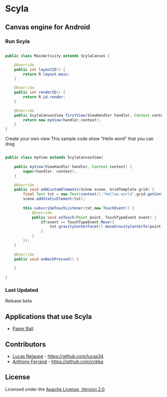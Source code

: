 # Scyla

## Canvas engine for Android


### Run Scyla 

``` java

public class MainActivity extends ScylaCanvas {

	@Override
	public int layoutID() {
		return R.layout.main;
	}

	@Override
	public int renderID() {
		return R.id.render;
	}

	@Override
	public ScylaCanvasView firstView(ViewHandler handler, Context context) {
		return new myView(handler,context);
	}
}

```

Create your own view
This sample code show "Hello word" that you can drag

``` java

public class myView extends ScylaCanvasView{
	
	public myView(ViewHandler handler, Context context) {
		super(handler, context);
	}

	@Override
	public void addCustomElements(Scene scene, GridTemplate grid) {
		final Text txt = new Text(context(),"Hellow world",grid.getCenter());
		scene.addStaticElement(txt);
		
		this.subscribeTouchListener(txt,new TouchEvent() {
			@Override
			public void onTouch(Point point, TouchTypeEvent event) {
				if(event == TouchTypeEvent.Move){
					txt.gravityCenterFacet().moveGravityCenterTo(point);
				}
			}
		});
	}
	
	@Override
	public void onBackPressed() {
	
	}

}

```


### Last Updated

Release beta

## Applications that use Scyla

* [Paper Ball](https://play.google.com/store/apps/details?id=divingteam.divingball)

## Contributors

* [Lucas Nelaupe](http://www.lucas-nelaupe.fr/) - <https://github.com/lucas34>
* [Anthony Ferrand](http://www.anthony-ferrand.fr) - <https://github.com/crikka>

## License

Licensed under the [Apache License, Version 2.0](http://www.apache.org/licenses/LICENSE-2.0.html)
